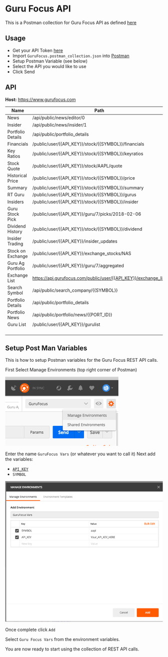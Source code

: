 # Guru Focus API

This is a Postman collection for Guru Focus API as defined [here](https://www.gurufocus.com/api.php)


## Usage

* Get your API Token [here](https://www.gurufocus.com/api_user.php)
* Import `GuruFocus.postman_collection.json` into [Postman](https://www.getpostman.com)
* Setup Postman Variable (see below)
* Select the API you would like to use
* Click Send

## API

**Host:** https://www.gurufocus.com

| Name  | Path  | Description  |
|---|---|---|
| News  | /api/public/news/editor/0  |   |
| Insider  | /api/public/news/insider/1  |   |
| Portfolio Details  | /api/public/portfolio_details  |   |
| Financials |/public/user/{{API_KEY}}/stock/{{SYMBOL}}/financials | |
| Key Ratios |/public/user/{{API_KEY}}/stock/{{SYMBOL}}/keyratios | |
| Stock Quote | /public/user/{{API_KEY}}/stock/AAPL/quote | |
| Historical Price | /public/user/{{API_KEY}}/stock/{{SYMBOL}}/price| can also call unadjusted_price|
| Summary | /public/user/{{API_KEY}}/stock/{{SYMBOL}}/summary| |
| RT Guru |/public/user/{{API_KEY}}/stock/{{SYMBOL}}/gurus | |
| Insiders |/public/user/{{API_KEY}}/stock/{{SYMBOL}}/insider | |
|Guru Stock Pick | /public/user/{{API_KEY}}/guru/7/picks/2018-02-06 | |
| Dividend History |/public/user/{{API_KEY}}/stock/{{SYMBOL}}/dividend | |
| Insider Trading | /public/user/{{API_KEY}}/insider_updates | |
|Stock on Exchange |/public/user/{{API_KEY}}/exchange_stocks/NAS | |
|Guru Ag Portfolio |/public/user/{{API_KEY}}/guru/7/aggregated | |
|Exchange List | https://api.gurufocus.com/public/user/{{API_KEY}}/exchange_list | |
|Search Symbol |/api/public/search_company/{{SYMBOL}} | |
|Portfolio Details |/api/public/portfolio_details | |
|Portfolio News |/api/public/portfolio/news/{{PORT_ID}} | |
|Guru List |/public/user/{{API_KEY}}/gurulist | |
| | | |
| | | |
| | | |
| | | |




## Setup Post Man Variables

This is how to setup Postman variables for the Guru Focus REST API calls.

First Select Manage Environments (top right corner of Postman)

![manageEnv](res/manageEnv.png)

Enter the name `GuruFocus Vars` (or whatever you want to call it)
Next add the variables:

* [`API_KEY`](https://www.gurufocus.com/api_user.php) 
* `SYMBOL`


![envVars](res/envVars.png)

Once complete click `Add`

Select `Guru Focus Vars` from the environment variables.

You are now ready to start using the collection of REST API calls.